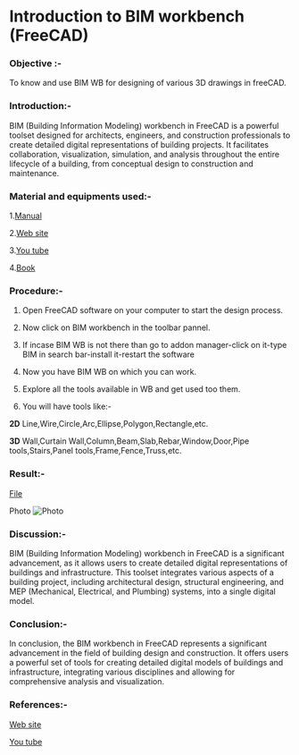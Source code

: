 # Introduction to BIM workbench (FreeCAD)
### Objective :- 
To know and use BIM WB for designing of various 3D drawings in freeCAD.
### Introduction:-
BIM (Building Information Modeling) workbench in FreeCAD is a powerful toolset designed for architects, engineers, and construction professionals to create detailed digital representations of building projects. It facilitates collaboration, visualization, simulation, and analysis throughout the entire lifecycle of a building, from conceptual design to construction and maintenance.
### Material and equipments used:-
1.[Manual](https://wiki.freecad.org/BIM_Workbench)

2.[Web site]()

3.[You tube](https://www.youtube.com/watch?v=rkWOFQ2fGZQ&list=PLmKdGVtV5Vnt2cj4IZIv9FM39QHaE1ZaU)

4.[Book]()
### Procedure:-
1. Open FreeCAD software on your computer to start the design process.

2. Now click on BIM workbench in the toolbar pannel.

3. If incase BIM WB is not there than go to addon manager-click on it-type BIM in search bar-install it-restart the software 

4. Now you have BIM WB on which you can work.

5. Explore all the tools available in WB and get used too them.

6. You will have tools like:-

 **2D** Line,Wire,Circle,Arc,Ellipse,Polygon,Rectangle,etc.

 **3D**  Wall,Curtain Wall,Column,Beam,Slab,Rebar,Window,Door,Pipe tools,Stairs,Panel tools,Frame,Fence,Truss,etc.
 
### Result:-
[File]()

Photo
![Photo]()
 
### Discussion:-
BIM (Building Information Modeling) workbench in FreeCAD is a significant advancement, as it allows users to create detailed digital representations of buildings and infrastructure. This toolset integrates various aspects of a building project, including architectural design, structural engineering, and MEP (Mechanical, Electrical, and Plumbing) systems, into a single digital model.
### Conclusion:-
In conclusion, the BIM workbench in FreeCAD represents a significant advancement in the field of building design and construction. It offers users a powerful set of tools for creating detailed digital models of buildings and infrastructure, integrating various disciplines and allowing for comprehensive analysis and visualization.
### References:-
[Web site]()

[You tube](https://www.youtube.com/watch?v=rkWOFQ2fGZQ&list=PLmKdGVtV5Vnt2cj4IZIv9FM39QHaE1ZaU)